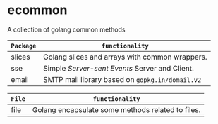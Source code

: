 # ecommon

A collection of golang common methods

| `Package` | `functionality`                                 |
|-----------|-------------------------------------------------|
| slices    | Golang slices and arrays with common wrappers.  |
| sse       | Simple *Server-sent Events* Server and Client.  |
| email     | SMTP mail library based on `gopkg.in/domail.v2` |


| `File`    | `functionality`                                   |
|-----------|---------------------------------------------------|
| file      | Golang encapsulate some methods related to files. |